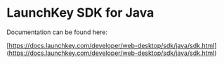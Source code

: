 # LaunchKey SDK for Java

Documentation can be found here:

[https://docs.launchkey.com/developer/web-desktop/sdk/java/sdk.html]
(https://docs.launchkey.com/developer/web-desktop/sdk/java/sdk.html)